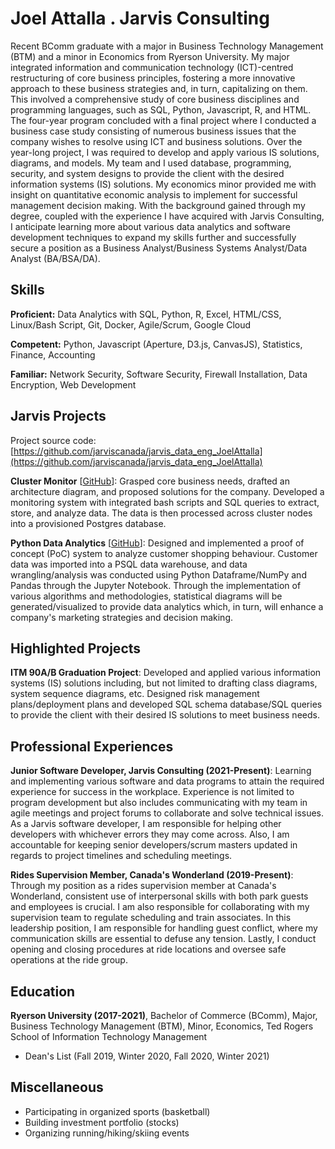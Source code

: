 # Joel Attalla . Jarvis Consulting

Recent BComm graduate with a major in Business Technology Management (BTM) and a minor in Economics from Ryerson University. My major integrated information and communication technology (ICT)-centred restructuring of core business principles, fostering a more innovative approach to these business strategies and, in turn, capitalizing on them. This involved a comprehensive study of core business disciplines and programming languages, such as SQL, Python, Javascript, R, and HTML. The four-year program concluded with a final project where I conducted a business case study consisting of numerous business issues that the company wishes to resolve using ICT and business solutions. Over the year-long project, I was required to develop and apply various IS solutions, diagrams, and models. My team and I used database, programming, security, and system designs to provide the client with the desired information systems (IS) solutions. My economics minor provided me with insight on quantitative economic analysis to implement for successful management decision making. With the background gained through my degree, coupled with the experience I have acquired with Jarvis Consulting, I anticipate learning more about various data analytics and software development techniques to expand my skills further and successfully secure a position as a Business Analyst/Business Systems Analyst/Data Analyst (BA/BSA/DA).

## Skills

**Proficient:** Data Analytics with SQL, Python, R, Excel, HTML/CSS, Linux/Bash Script, Git, Docker, Agile/Scrum, Google Cloud

**Competent:** Python, Javascript (Aperture, D3.js, CanvasJS), Statistics, Finance, Accounting

**Familiar:** Network Security, Software Security, Firewall Installation, Data Encryption, Web Development

## Jarvis Projects

Project source code: [https://github.com/jarviscanada/jarvis_data_eng_JoelAttalla](https://github.com/jarviscanada/jarvis_data_eng_JoelAttalla)


**Cluster Monitor** [[GitHub](https://github.com/jarviscanada/jarvis_data_eng_JoelAttalla/tree/master/linux_sql)]: Grasped core business needs, drafted an architecture diagram,  and proposed solutions for the company. Developed a monitoring system with integrated bash scripts and SQL queries to extract, store, and analyze data. The data is then processed across cluster nodes into a provisioned Postgres database.

**Python Data Analytics** [[GitHub](https://github.com/jarviscanada/jarvis_data_eng_JoelAttalla/tree/master/python_data_analytics)]: Designed and implemented a proof of concept (PoC) system to analyze customer shopping behaviour. Customer data was imported into a PSQL data warehouse, and data wrangling/analysis was conducted using Python Dataframe/NumPy and Pandas through the Jupyter Notebook. Through the implementation of various algorithms and methodologies, statistical diagrams will be generated/visualized to provide data analytics which, in turn, will enhance a company's marketing strategies and decision making.


## Highlighted Projects
**ITM 90A/B Graduation Project**: Developed and applied various information systems (IS) solutions including, but not limited to drafting class diagrams, system sequence diagrams, etc. Designed risk management plans/deployment plans and developed SQL schema database/SQL queries to provide the client with their desired IS solutions to meet business needs.


## Professional Experiences

**Junior Software Developer, Jarvis Consulting (2021-Present)**: Learning and implementing various software and data programs to attain the required experience for success in the workplace. Experience is not limited to program development but also includes communicating with my team in agile meetings and project forums to collaborate and solve technical issues. As a Jarvis software developer, I am responsible for helping other developers with whichever errors they may come across. Also, I am accountable for keeping senior developers/scrum masters updated in regards to project timelines and scheduling meetings.

**Rides Supervision Member, Canada's Wonderland (2019-Present)**: Through my position as a rides supervision member at Canada's Wonderland, consistent use of interpersonal skills with both park guests and employees is crucial. I am also responsible for collaborating with my supervision team to regulate scheduling and train associates. In this leadership position, I am responsible for handling guest conflict, where my communication skills are essential to defuse any tension. Lastly, I conduct opening and closing procedures at ride locations and oversee safe operations at the ride group.


## Education
**Ryerson University (2017-2021)**, Bachelor of Commerce (BComm), Major, Business Technology Management (BTM), Minor, Economics, Ted Rogers School of Information Technology Management
- Dean's List (Fall 2019, Winter 2020, Fall 2020, Winter 2021)


## Miscellaneous
- Participating in organized sports (basketball)
- Building investment portfolio (stocks)
- Organizing running/hiking/skiing events